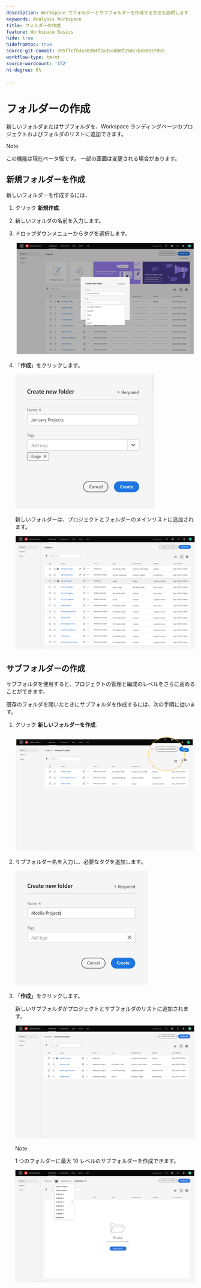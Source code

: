 ```yaml
---
description: Workspace でフォルダーとサブフォルダーを作成する方法を説明します
keywords: Analysis Workspace
title: フォルダーの作成
feature: Workspace Basics
hide: true
hidefromtoc: true
source-git-commit: d05ffcfb3a30204f2a35dd80f25dc5be585579b5
workflow-type: tm+mt
source-wordcount: '152'
ht-degree: 6%

---
```



# フォルダーの作成

新しいフォルダまたはサブフォルダを、Workspace ランディングページのプロジェクトおよびフォルダのリストに追加できます。

>[!NOTE]
>
>この機能は現在ベータ版です。 一部の画面は変更される場合があります。

## 新規フォルダーを作成

新しいフォルダーを作成するには、

1. クリック **新規作成**.

1. 新しいフォルダの名前を入力します。

1. ドロップダウンメニューからタグを選択します。

   ![](/help/analyze/analysis-workspace/build-workspace-project/assets/select-tags.png)

1. 「**作成**」をクリックします。

   ![](/help/analyze/analysis-workspace/build-workspace-project/assets/create.png)

   新しいフォルダーは、プロジェクトとフォルダーのメインリストに追加されます。

   ![](/help/analyze/analysis-workspace/build-workspace-project/assets/create-new-listed.png)

## サブフォルダーの作成

サブフォルダを使用すると、プロジェクトの管理と編成のレベルをさらに高めることができます。

既存のフォルダを開いたときにサブフォルダを作成するには、次の手順に従います。

1. クリック **新しいフォルダーを作成**.

   ![](/help/analyze/analysis-workspace/build-workspace-project/assets/create-subfolder2.png)

1. サブフォルダー名を入力し、必要なタグを追加します。

   ![](/help/analyze/analysis-workspace/build-workspace-project/assets/create-subfolder-name.png)

1. 「**作成**」をクリックします。

   新しいサブフォルダがプロジェクトとサブフォルダのリストに追加されます。

   ![](/help/analyze/analysis-workspace/build-workspace-project/assets/create-subfolder-added.png)

   >[!NOTE]
   >
   >1 つのフォルダーに最大 10 レベルのサブフォルダーを作成できます。

   ![](/help/analyze/analysis-workspace/build-workspace-project/assets/create-subfolder-limit.png)
